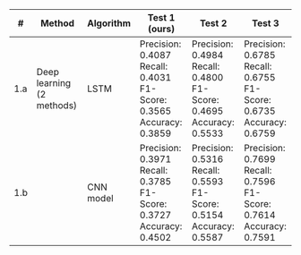 | #     | Method                 | Algorithm | Test 1 (ours)                                                 | Test 2                                                  | Test 3                                                  |
|-------|------------------------|-----------|---------------------------------------------------------|---------------------------------------------------------|---------------------------------------------------------|
| 1.a   | Deep learning (2 methods) | LSTM      | Precision: 0.4087<br>Recall: 0.4031<br>F1-Score: 0.3565<br>Accuracy: 0.3859 | Precision: 0.4984<br>Recall: 0.4800<br>F1-Score: 0.4695<br>Accuracy: 0.5533 | Precision: 0.6785<br>Recall: 0.6755<br>F1-Score: 0.6735<br>Accuracy: 0.6759 |
| 1.b   |                        | CNN model | Precision: 0.3971<br>Recall: 0.3785<br>F1-Score: 0.3727<br>Accuracy: 0.4502 | Precision: 0.5316<br>Recall: 0.5593<br>F1-Score: 0.5154<br>Accuracy: 0.5587 | Precision: 0.7699<br>Recall: 0.7596<br>F1-Score: 0.7614<br>Accuracy: 0.7591 |
